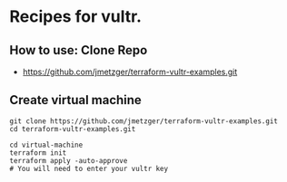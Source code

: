 # Recipes for vultr.

## How to use: Clone Repo 

  * https://github.com/jmetzger/terraform-vultr-examples.git


## Create virtual machine 

```
git clone https://github.com/jmetzger/terraform-vultr-examples.git
cd terraform-vultr-examples.git
```

```
cd virtual-machine
terraform init
terraform apply -auto-approve
# You will need to enter your vultr key 
```
